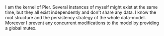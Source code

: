 I am the kernel of Pier. Several instances of myself might exist at the same time, but they all exist independently and don't share any data. I know the root structure and the persistency strategy of the whole data-model. Moreover I prevent any concurrent modifications to the model by providing a global mutex.